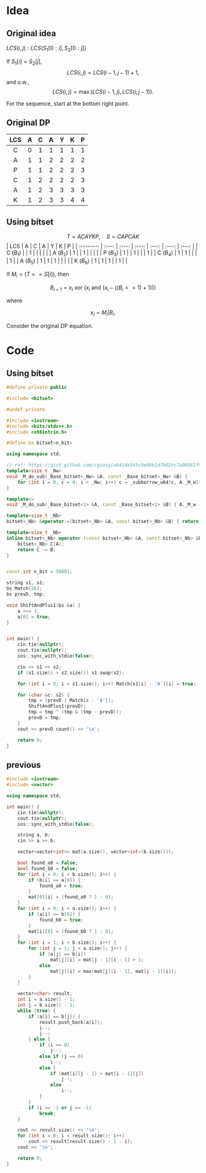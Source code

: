 # Idea
## Original idea
$LCS(i, j) : LCS(S_1[0:i], S_2[0:j])$

If $S_1[i] = S_2[j]$,  
$$LCS(i, j) = LCS(i-1, j-1) + 1,$$
and o.w.,
$$LCS(i, j) = \max(LCS(i-1, j), LCS(i, j-1)).$$

For the sequence, start at the bottom right point.

## Original DP
|  LCS  |   A   |   C   |   A   |   Y   |   K   |   P   |
| :---: | :---: | :---: | :---: | :---: | :---: | :---: |
|   C   |   0   |   1   |   1   |   1   |   1   |   1   |
|   A   |   1   |   1   |   2   |   2   |   2   |   2   |
|   P   |   1   |   1   |   2   |   2   |   2   |   3   |
|   C   |   1   |   2   |   2   |   2   |   2   |   3   |
|   A   |   1   |   2   |   3   |   3   |   3   |   3   |
|   K   |   1   |   2   |   3   |   3   |   4   |   4   |

## Using bitset
$$T = ACAYKP, \quad S = CAPCAK$$
|    LCS    |   A   |   C   |   A   |   Y   |   K   |   P   |
| :-------: | :---: | :---: | :---: | :---: | :---: | :---: |
| C ($B_1$) |       |   1   |       |       |       |       |
| A ($B_2$) |   1   |       |   1   |       |       |       |
| P ($B_3$) |   1   |       |   1   |       |       |   1   |
| C ($B_4$) |   1   |   1   |       |       |       |   1   |
| A ($B_5$) |   1   |   1   |   1   |       |       |       |
| K ($B_6$) |   1   |   1   |   1   |       |   1   |       |

If $M_i = (T == S[i])$, then

$$B_{i+1} = x_i\text{ xor }(x_i \text{ and } (x_i-((B_i<<1) + 1)))$$

where

$$x_i = M_i | B_i.$$

Consider the original DP equation.


# Code
## Using bitset
```cpp
#define private public

#include <bitset>

#undef private

#include <iostream>
#include <bits/stdc++.h>
#include <x86intrin.h>

#define bs bitset<n_bit>

using namespace std;

// ref: https://gist.github.com/cgiosy/a441de545c9e96b1d7b02cc7a00561f9
template<size_t _Nw>
void _M_do_sub(_Base_bitset<_Nw> &A, const _Base_bitset<_Nw> &B) {
    for (int i = 0, c = 0; i < _Nw; i++) c = _subborrow_u64(c, A._M_w[i], B._M_w[i], (unsigned long long *) &A._M_w[i]);
}

template<>
void _M_do_sub(_Base_bitset<1> &A, const _Base_bitset<1> &B) { A._M_w -= B._M_w; }

template<size_t _Nb>
bitset<_Nb> &operator-=(bitset<_Nb> &A, const bitset<_Nb> &B) { return _M_do_sub(A, B), A; }

template<size_t _Nb>
inline bitset<_Nb> operator-(const bitset<_Nb> &A, const bitset<_Nb> &B) {
    bitset<_Nb> C(A);
    return C -= B;
}


const int n_bit = 50001;

string s1, s2;
bs Match[26];
bs prevD, tmp;

void ShiftAndPlus1(bs &a) {
    a <<= 1;
    a[0] = true;
}


int main() {
    cin.tie(nullptr);
    cout.tie(nullptr);
    ios::sync_with_stdio(false);

    cin >> s1 >> s2;
    if (s1.size() > s2.size()) s1.swap(s2);

    for (int i = 0; i < s1.size(); i++) Match[s1[i] - 'A'][i] = true;

    for (char &c: s2) {
        tmp = (prevD | Match[c - 'A']);
        ShiftAndPlus1(prevD);
        tmp = tmp ^ (tmp & (tmp - prevD));
        prevD = tmp;
    }
    cout << prevD.count() << '\n';

    return 0;
}
```

## previous
```cpp
#include <iostream>
#include <vector>

using namespace std;

int main() {
    cin.tie(nullptr);
    cout.tie(nullptr);
    ios::sync_with_stdio(false);

    string a, b;
    cin >> a >> b;

    vector<vector<int>> mat(a.size(), vector<int>(b.size()));

    bool found_a0 = false;
    bool found_b0 = false;
    for (int i = 0; i < b.size(); i++) {
        if (b[i] == a[0]) {
            found_a0 = true;
        }
        mat[0][i] = (found_a0 ? 1 : 0);
    }
    for (int i = 0; i < a.size(); i++) {
        if (a[i] == b[0]) {
            found_b0 = true;
        }
        mat[i][0] = (found_b0 ? 1 : 0);
    }
    for (int i = 1; i < b.size(); i++) {
        for (int j = 1; j < a.size(); j++) {
            if (a[j] == b[i])
                mat[j][i] = mat[j - 1][i - 1] + 1;
            else
                mat[j][i] = max(mat[j][i - 1], mat[j - 1][i]);
        }
    }

    vector<char> result;
    int i = a.size() - 1;
    int j = b.size() - 1;
    while (true) {
        if (a[i] == b[j]) {
            result.push_back(a[i]);
            i--;
            j--;
        } else {
            if (i == 0)
                j--;
            else if (j == 0)
                i--;
            else {
                if (mat[i][j - 1] > mat[i - 1][j])
                    j--;
                else
                    i--;
            }
        }
        if (i == -1 or j == -1)
            break;
    }

    cout << result.size() << '\n';
    for (int i = 0; i < result.size(); i++)
        cout << result[result.size() - 1 - i];
    cout << '\n';

    return 0;
}
```